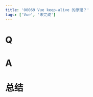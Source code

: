 ```yaml
---
title: '00069 Vue keep-alive 的原理？'
tags: ['Vue', '未完成']
---
```


# Q



# A



# 总结



<script>
  function func() {

  }
  
</script>